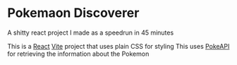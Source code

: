 # Pokemaon Discoverer

A shitty react project I made as a speedrun in 45 minutes

This is a [React](https://react.dev) [Vite](https://vitejs.dev/) project that uses plain CSS for styling
This uses [PokeAPI](https://pokeapi.co/) for retrieving the information about the Pokemon

